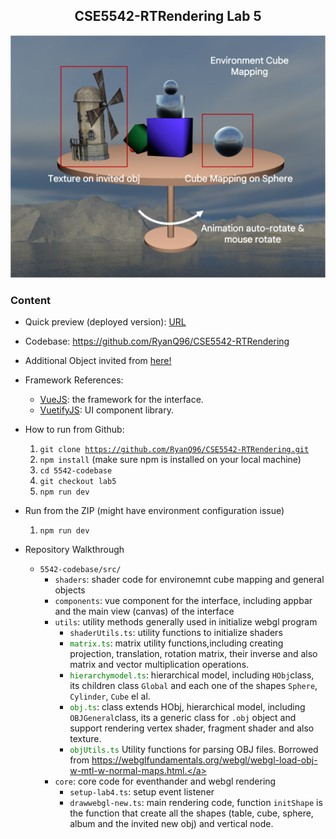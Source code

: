 <h2 align="center">CSE5542-RTRendering Lab 5</h2>

![image](./assets/lab5.png)
### Content
* Quick preview (deployed version): <a href="https://ryanq96.github.io/CSE5542-RTRendering/">URL</a>
* Codebase: https://github.com/RyanQ96/CSE5542-RTRendering
* Additional Object invited from <a href="https://webglfundamentals.org/webgl/resources/models/windmill/windmill.obj"> here!</a>
* Framework References: 
  * <a href="https://vuejs.org/">VueJS</a>: the framework for the interface. 
  * <a href="https://vuetifyjs.com/">VuetifyJS</a>: UI component library.
* How to run from Github:
  1. <code>git clone https://github.com/RyanQ96/CSE5542-RTRendering.git</code>
  2. <code>npm install</code> (make sure npm is installed on your local machine)
  3. <code>cd 5542-codebase</code>
  4. <code>git checkout lab5</code>
  5. <code>npm run dev</code> 
* Run from the ZIP (might have environment configuration issue) 
  1. <code>npm run dev</code>

* Repository Walkthrough
  * <code>5542-codebase/src/</code> 
    * <code>shaders</code>: shader code for environemnt cube mapping and general objects
    * <code>components</code>: vue component for the interface, including appbar and the main view (canvas) of the interface 
    * <code>utils</code>: utility methods generally used in initialize webgl program 
      * <code>shaderUtils.ts</code>: utility functions to initialize shaders
      * <a><code style="color: green">matrix.ts</code>: matrix utility functions,including creating projection, translation, rotation matrix, their inverse and also matrix and vector multiplication operations.</a>
      * <a><code style="color: green">hierarchymodel.ts</code>: hierarchical model, including <code>HObj</code>class, its children class <code>Global</code> and each one of the shapes <code>Sphere</code>, <code>Cylinder</code>, <code>Cube</code> el al.</a>
      * <a><code style="color: green">obj.ts</code>: class extends HObj, hierarchical model, including <code>OBJGeneral</code>class, its a generic class for <code>.obj</code> object and support rendering vertex shader, fragment shader and also texture.</a>
      * <a><code style="color: green">objUtils.ts</code> Utility functions for parsing OBJ files. Borrowed from https://webglfundamentals.org/webgl/webgl-load-obj-w-mtl-w-normal-maps.html.</a>
    * <code>core</code>: core code for eventhander and webgl rendering
      * <code>setup-lab4.ts</code>: setup event listener 
      * <code>drawwebgl-new.ts</code>: main rendering code, function <code>initShape</code> is the function that create all the shapes (table, cube, sphere, album and the invited new obj) and vertical node.